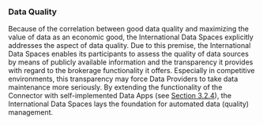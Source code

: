 ### Data Quality ###

Because of the correlation between good data quality and maximizing the
value of data as an economic good, the International Data Spaces
explicitly addresses the aspect of data quality. Due to this premise,
the International Data Spaces enables its participants to assess the
quality of data sources by means of publicly available information and
the transparency it provides with regard to the brokerage functionality
it offers. Especially in competitive environments, this transparency may
force Data Providers to take data maintenance more seriously. By
extending the functionality of the Connector with self-implemented Data
Apps (see [Section 3.2.4](../../3_Layers_of_the_Reference_Architecture_Model/3_2_Functional_Layer/3_2_FunctionalLayer.md#value-adding-apps)), the International Data Spaces lays the
foundation for automated data (quality) management.
